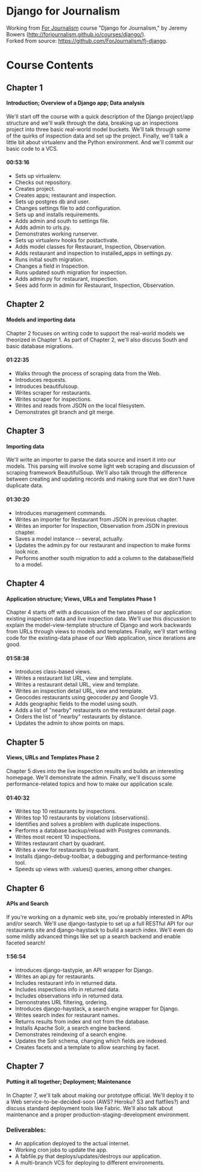 Django for Journalism
===================================

Working from [For Journalism](http://forjournalism.com/) course "Django for Journalism," by Jeremy Bowers (http://forjournalism.github.io/courses/django/).  
Forked from source: https://github.com/ForJournalism/fj-django.

# Course Contents

## Chapter 1

#### Introduction; Overview of a Django app; Data analysis

We'll start off the course with a quick description of the Django project/app structure and we'll walk through the data, breaking up an inspections project into three basic real-world model buckets. We'll talk through some of the quirks of inspection data and set up the project. Finally, we'll talk a little bit about virtualenv and the Python environment. And we'll commit our basic code to a VCS.

#### 00:53:16

* Sets up virtualenv.
* Checks out repository.
* Creates project.
* Creates apps; restaurant and inspection.
* Sets up postgres db and user.
* Changes settings file to add configuration.
* Sets up and installs requirements.
* Adds admin and south to settings file.
* Adds admin to urls.py.
* Demonstrates working runserver.
* Sets up virtualenv hooks for postactivate.
* Adds model classes for Restaurant, Inspection, Observation.
* Adds restaurant and inspection to installed_apps in settings.py.
* Runs initial south migration.
* Changes a field in Inspection.
* Runs updated south migration for inspection.
* Adds admin.py for restaurant, inspection.
* Sees add form in admin for Restaurant, Inspection, Observation.

## Chapter 2

#### Models and importing data

Chapter 2 focuses on writing code to support the real-world models we theorized in Chapter 1. As part of Chapter 2, we'll also discuss South and basic database migrations.

#### 01:22:35

* Walks through the process of scraping data from the Web.
* Introduces requests.
* Introduces beautifulsoup.
* Writes scraper for restaurants.
* Writes scraper for inspections.
* Writes and reads from JSON on the local filesystem.
* Demonstrates git branch and git merge.

## Chapter 3

#### Importing data

We'll write an importer to parse the data source and insert it into our models. This parsing will involve some light web scraping and discussion of scraping framework BeautifulSoup. We'll also talk through the difference between creating and updating records and making sure that we don't have duplicate data.

#### 01:30:20

* Introduces management commands.
* Writes an importer for Restaurant from JSON in previous chapter.
* Writes an importer for Inspection, Observation from JSON in previous chapter.
* Saves a model instance -- several, actually.
* Updates the admin.py for our restaurant and inspection to make forms look nice.
* Performs another south migration to add a column to the database/field to a model.

## Chapter 4

#### Application structure; Views, URLs and Templates Phase 1

Chapter 4 starts off with a discussion of the two phases of our application: existing inspection data and live inspection data. We'll use this discussion to explain the model-view-template structure of Django and work backwards from URLs through views to models and templates. Finally, we'll start writing code for the existing-data phase of our Web application, since iterations are good.

#### 01:58:38

* Introduces class-based views.
* Writes a restaurant list URL, view and template.
* Writes a restaurant detail URL, view and template.
* Writes an inspection detail URL, view and template.
* Geocodes restaurants using geocoder.py and Google V3.
* Adds geographic fields to the model using south.
* Adds a list of "nearby" restaurants on the restaurant detail page.
* Orders the list of "nearby" restaurants by distance.
* Updates the admin to show points on maps.

## Chapter 5

#### Views, URLs and Templates Phase 2

Chapter 5 dives into the live inspection results and builds an interesting homepage. We'll demonstrate the admin. Finally, we'll discuss some performance-related topics and how to make our application scale.

#### 01:40:32

* Writes top 10 restaurants by inspections.
* Writes top 10 restaurants by violations (observations).
* Identifies and solves a problem with duplicate inspections.
* Performs a database backup/reload with Postgres commands.
* Writes most recent 10 inspections.
* Writes restaurant chart by quadrant.
* Writes a view for restaurants by quadrant.
* Installs django-debug-toolbar, a debugging and performance-testing tool.
* Speeds up views with .values() queries, among other changes.

## Chapter 6

#### APIs and Search

If you're working on a dynamic web site, you're probably interested in APIs and/or search. We'll use django-tastypie to set up a full RESTful API for our restaurants site and django-haystack to build a search index. We'll even do some mildly advanced things like set up a search backend and enable faceted search!

#### 1:56:54

* Introduces django-tastypie, an API wrapper for Django.
* Writes an api.py for restaurants.
* Includes restaurant info in returned data.
* Includes inspections info in returned data.
* Includes observations info in returned data.
* Demonstrates URL filtering, ordering.
* Introduces django-haystack, a search engine wrapper for Django.
* Writes search index for restaurant names.
* Returns results from index and not from the database.
* Installs Apache Solr, a search engine backend.
* Demonstrates reindexing of a search engine.
* Updates the Solr schema, changing which fields are indexed.
* Creates facets and a template to allow searching by facet.

## Chapter 7

#### Putting it all together; Deployment; Maintenance

In Chapter 7, we'll talk about making our prototype official. We'll deploy it to a Web service-to-be-decided-soon (AWS? Heroku? S3 and flatfiles?) and discuss standard deployment tools like Fabric. We'll also talk about maintenance and a proper production-staging-development environment.

### Deliverables:

* An application deployed to the actual internet.
* Working cron jobs to update the app.
* A fabfile.py that deploys/updates/destroys our application.
* A multi-branch VCS for deploying to different environments.
